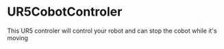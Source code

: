 # UR5CobotControler
This UR5 controler will control your robot and can stop the cobot while it's moving
